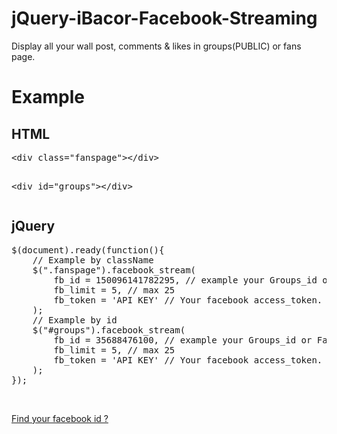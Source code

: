 jQuery-iBacor-Facebook-Streaming
================================

Display all your wall post, comments &amp; likes in groups(PUBLIC) or fans page.
<h1>Example</h1>
<h2>HTML</h2>
<pre>&lt;div class="fanspage"&gt;&lt;/div&gt;
            
&lt;div id="groups"&gt;&lt;/div&gt;</pre>
<h2>jQuery</h2>
<pre>$(document).ready(function(){
    // Example by className
    $(".fanspage").facebook_stream(
        fb_id = 150096141782295, // example your Groups_id or FansPage_id. Find your facebook_id in http://ibacor.com/tools/social-media-user-id-finder
        fb_limit = 5, // max 25
        fb_token = 'API KEY' // Your facebook access_token. you can get it in https://developers.facebook.com/docs/apps
    );
    // Example by id
    $("#groups").facebook_stream(
        fb_id = 35688476100, // example your Groups_id or FansPage_id. Find your facebook_id in http://ibacor.com/tools/social-media-user-id-finder
        fb_limit = 5, // max 25
        fb_token = 'API KEY' // Your facebook access_token. you can get it in https://developers.facebook.com/docs/apps
    );
});</pre><br>

<a href="http://bachors.com/tools/social-media-user-id-finder" target="_BLANK">Find your facebook id ?</a>


